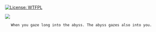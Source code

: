 [![License: WTFPL](https://img.shields.io/badge/License-WTFPL-brightgreen.svg)](http://www.wtfpl.net/about/)

![](https://github.com/shuta13/shuta13/blob/media/top-gif/assets/png/shinen.png)

<div align="center">

```
When you gaze long into the abyss. The abyss gazes also into you.
```

</div>

